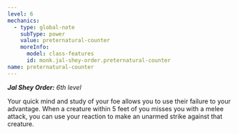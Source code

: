 ```yaml
---
level: 6
mechanics:
  - type: global-note
    subType: power
    value: preternatural-counter
    moreInfo:
      model: class-features
      id: monk.jal-shey-order.preternatural-counter
name: preternatural-counter
---
```

_**Jal Shey Order:** 6th level_
Your quick mind and study of your foe allows you to use their failure to your advantage. When a creature within 5 feet of you misses you with a melee attack, you can use your reaction to make an unarmed strike against that creature.